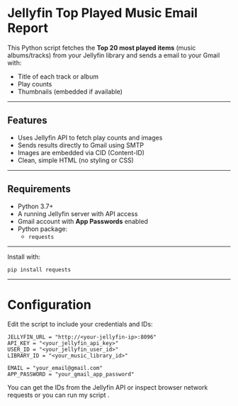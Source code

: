 #  Jellyfin Top Played Music Email Report 

This Python script fetches the **Top 20 most played items** (music albums/tracks) from your Jellyfin library and sends a  email  to your Gmail with:


- Title of each track or album
- Play counts
- Thumbnails (embedded if available)

---

##  Features

- Uses Jellyfin API to fetch play counts and images
- Sends results directly to Gmail using SMTP
- Images are embedded via CID (Content-ID)
- Clean, simple HTML (no styling or CSS)

---

##  Requirements

- Python 3.7+
- A running Jellyfin server with API access
- Gmail account with **App Passwords** enabled
- Python package:
  - `requests`

---

Install with:

```bash
pip install requests
```

---

# Configuration

Edit the script to include your credentials and IDs:

```
JELLYFIN_URL = "http://<your-jellyfin-ip>:8096"
API_KEY = "<your_jellyfin_api_key>"
USER_ID = "<your_jellyfin_user_id>"
LIBRARY_ID = "<your_music_library_id>"

EMAIL = "your_email@gmail.com"
APP_PASSWORD = "your_gmail_app_password"
```

You can get the IDs from the Jellyfin API or inspect browser network requests or you can run my script . 

